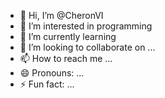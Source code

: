 - 👋 Hi, I’m @CheronVI
- 👀 I’m interested in programming 
- 🌱 I’m currently learning 
- 💞️ I’m looking to collaborate on ...
- 📫 How to reach me ...
- 😄 Pronouns: ...
- ⚡ Fun fact: ...

<!---
CheronVI/CheronVI is a ✨ special ✨ repository because its `README.md` (this file) appears on your GitHub profile.
You can click the Preview link to take a look at your changes.
--->
